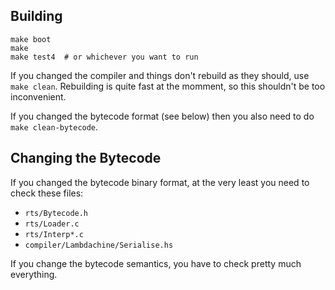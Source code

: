 ## Building

    make boot
    make
    make test4  # or whichever you want to run

If you changed the compiler and things don't rebuild as they should,
use `make clean`.  Rebuilding is quite fast at the momment, so this
shouldn't be too inconvenient.

If you changed the bytecode format (see below) then you also need to
do `make clean-bytecode`.


## Changing the Bytecode

If you changed the bytecode binary format, at the very least you need
to check these files:

  - `rts/Bytecode.h`
  - `rts/Loader.c` 
  - `rts/Interp*.c`
  - `compiler/Lambdachine/Serialise.hs`

If you change the bytecode semantics, you have to check pretty much
everything.
